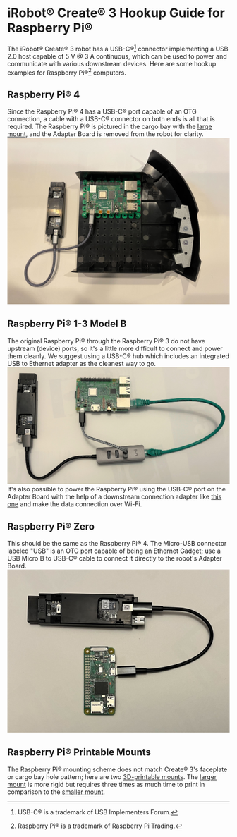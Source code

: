 # iRobot® Create® 3 Hookup Guide for Raspberry Pi®

The iRobot® Create® 3 robot has a USB-C®[^1] connector implementing a USB 2.0 host capable of 5 V @ 3 A continuous, which can be used to power and communicate with various downstream devices.
Here are some hookup examples for Raspberry Pi®[^2] computers.

## Raspberry Pi® 4
Since the Raspberry Pi® 4 has a USB-C® port capable of an OTG connection, a cable with a USB-C® connector on both ends is all that is required.
The Raspberry Pi® is pictured in the cargo bay with the [large mount](../print_compute/#large-mount), and the Adapter Board is removed from the robot for clarity.
![Hookup diagram for Raspberry Pi® 4](data/hookup_pi4.jpg "Raspberry Pi® 4")

## Raspberry Pi® 1-3 Model B
The original Raspberry Pi® through the Raspberry Pi® 3 do not have upstream (device) ports, so it's a little more difficult to connect and power them cleanly.
We suggest using a USB-C® hub which includes an integrated USB to Ethernet adapter as the cleanest way to go.
![Hookup diagram for Raspberry Pi® 3B](data/hookup_pi3b.jpg "Raspberry Pi® 3B")
It's also possible to power the Raspberry Pi® using the USB-C® port on the Adapter Board with the help of a downstream connection adapter like [this one](https://www.adafruit.com/product/4090) and make the data connection over Wi-Fi.

## Raspberry Pi® Zero
This should be the same as the Raspberry Pi® 4.
The Micro-USB connector labeled "USB" is an OTG port capable of being an Ethernet Gadget; use a USB Micro B to USB-C® cable to connect it directly to the robot's Adapter Board.
![Hookup diagram for Raspberry Pi® Zero](data/hookup_piZ.jpg "Raspberry Pi® Zero")

## Raspberry Pi® Printable Mounts
The Raspberry Pi® mounting scheme does not match Create® 3's faceplate or cargo bay hole pattern; here are two [3D-printable mounts](../print_compute/#raspberry-pi).
The [larger mount](../print_compute/#large-mount) is more rigid but requires three times as much time to print in comparison to the [smaller mount](../print_compute/#small-mount).


[^1]: USB-C® is a trademark of USB Implementers Forum.
[^2]: Raspberry Pi® is a trademark of Raspberry Pi Trading.
[^3]: All other trademarks mentioned are the property of their respective owners.
